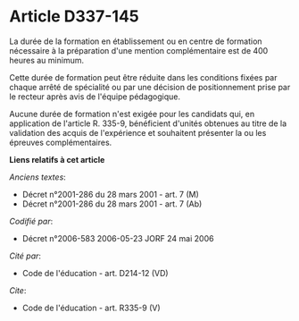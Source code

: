 # Article D337-145

La durée de la formation en établissement ou en centre de formation nécessaire à la préparation d'une mention complémentaire
est de 400 heures au minimum. 

Cette durée de formation peut être réduite dans les conditions fixées par chaque arrêté de spécialité ou par une décision de
positionnement prise par le recteur après avis de l'équipe pédagogique. 

Aucune durée de formation n'est exigée pour les candidats qui, en application de l'article R. 335-9, bénéficient d'unités
obtenues au titre de la validation des acquis de l'expérience et souhaitent présenter la ou les épreuves complémentaires.

**Liens relatifs à cet article**

_Anciens textes_:

  - Décret n°2001-286 du 28 mars 2001 - art. 7 (M)
  - Décret n°2001-286 du 28 mars 2001 - art. 7 (Ab)

_Codifié par_:

  - Décret n°2006-583 2006-05-23 JORF 24 mai 2006

_Cité par_:

  - Code de l'éducation - art. D214-12 (VD)

_Cite_:

  - Code de l'éducation - art. R335-9 (V)
